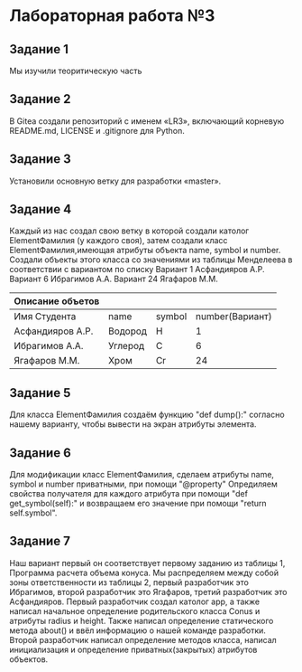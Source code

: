 # Лабораторная работа №3
## Задание 1 
Мы  изучили теоритическую часть  
## Задание 2 
В Gitea создали репозиторий с именем «LR3», включающий корневую README.md, LICENSE и .gitignore для Python.
## Задание 3  
Установили основную ветку для разработки «master».
## Задание 4 
Каждый из нас создал свою ветку в которой создали католог ElementФамилия (у каждого своя), затем создали класс ElementФамилия,имеющая атрибуты объекта name, symbol и number. Создали объекты этого класса со значениями из таблицы Менделеева в соответствии с вариантом по списку
Вариант 1 Асфандияров А.Р. Вариант 6 Ибрагимов А.А. Вариант 24 Ягафаров М.М.

| Описание объетов     |           |                  |               |
|----------------------|-----------|------------------|---------------|
|Имя Студента          | name      | symbol           |number(Вариант)|
|Асфандияров А.Р.      |Водород    |H                 |1              |
|Ибрагимов А.А.        |Углерод    |C                 |6              |
|Ягафаров  М.М.        |Хром       |Cr                |24             |
## Задание 5
Для класса ElementФамилия создаём функцию "def dump():" согласно нашему варианту, чтобы вывести на экран атрибуты элемента.
## Задание 6
Для модификации класс ElementФамилия, сделаем атрибуты name, symbol и number приватными, при помощи "@property" Опредиляем свойства получателя для
каждого атрибута при помощи "def get_symbol(self):" и возвращаем его значение при помощи "return self.symbol".
## Задание 7 
Наш вариант первый он соответствует первому заданию из таблицы 1, Программа расчета объема конуса. Мы распределяем между собой зоны ответственности из таблицы 2, первый разработчик это Ибрагимов, второй разработчик это Ягафаров, третий разработчик это Асфандияров.
Первый разработчик создал католог app, а также написал начальное определение родительского класса Conus и атрибуты radius и height. Также написал определение статического метода about() и ввёл информацию о нашей команде разработки.
Второй разработчик написал определение методов класса, написал инициализация и определение приватных(закрытых) атрибутов объектов.